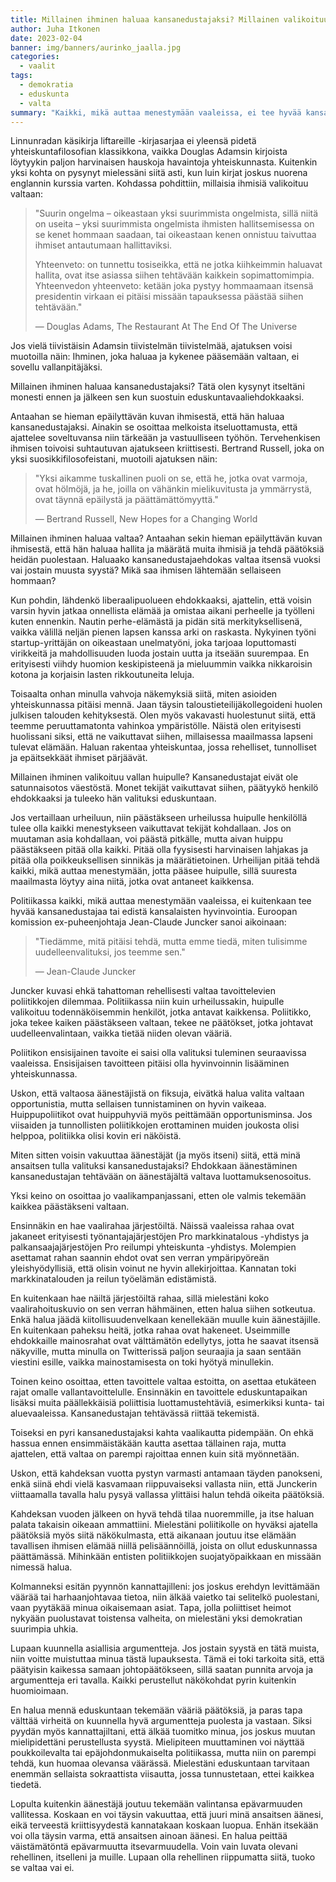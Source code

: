 ```yaml
---
title: Millainen ihminen haluaa kansanedustajaksi? Millainen valikoituu?
author: Juha Itkonen
date: 2023-02-04
banner: img/banners/aurinko_jaalla.jpg
categories:
  - vaalit
tags:
  - demokratia
  - eduskunta
  - valta
summary: "Kaikki, mikä auttaa menestymään vaaleissa, ei tee hyvää kansanedustajaa tai edistä kansalaisten hyvinvointia. Millainen ehdokas ansaitsee ainoan äänesi?"
---
```


Linnunradan käsikirja liftareille -kirjasarjaa ei yleensä pidetä yhteiskuntafilosofian klassikkona, vaikka Douglas Adamsin kirjoista löytyykin paljon harvinaisen hauskoja havaintoja yhteiskunnasta. Kuitenkin yksi kohta on pysynyt mielessäni siitä asti, kun luin kirjat joskus nuorena englannin kurssia varten. Kohdassa pohdittiin, millaisia ihmisiä valikoituu valtaan:

> "Suurin ongelma – oikeastaan yksi suurimmista ongelmista, sillä niitä on useita – yksi suurimmista ongelmista ihmisten hallitsemisessa on se kenet hommaan saadaan, tai oikeastaan kenen onnistuu taivuttaa ihmiset antautumaan hallittaviksi.
>
> Yhteenveto: on tunnettu tosiseikka, että ne jotka kiihkeimmin haluavat hallita, ovat itse asiassa siihen tehtävään kaikkein sopimattomimpia. Yhteenvedon yhteenveto: ketään joka pystyy hommaamaan itsensä presidentin virkaan ei pitäisi missään tapauksessa päästää siihen tehtävään."
>
> — Douglas Adams, The Restaurant At The End Of The Universe

Jos vielä tiivistäisin Adamsin tiivistelmän tiivistelmää, ajatuksen voisi muotoilla näin: Ihminen, joka haluaa ja kykenee pääsemään valtaan, ei sovellu vallanpitäjäksi.

Millainen ihminen haluaa kansanedustajaksi? Tätä olen kysynyt itseltäni monesti ennen ja jälkeen sen kun suostuin eduskuntavaaliehdokkaaksi.

Antaahan se hieman epäilyttävän kuvan ihmisestä, että hän haluaa kansanedustajaksi. Ainakin se osoittaa melkoista itseluottamusta, että ajattelee soveltuvansa niin tärkeään ja vastuulliseen työhön. Tervehenkisen ihmisen toivoisi suhtautuvan ajatukseen kriittisesti. Bertrand Russell, joka on yksi suosikkifilosofeistani, muotoili ajatuksen näin:

> "Yksi aikamme tuskallinen puoli on se, että he, jotka ovat varmoja, ovat hölmöjä, ja he, joilla on vähänkin mielikuvitusta ja ymmärrystä, ovat täynnä epäilystä ja päättämättömyyttä."
>
> — Bertrand Russell, New Hopes for a Changing World

Millainen ihminen haluaa valtaa? Antaahan sekin hieman epäilyttävän kuvan ihmisestä, että hän haluaa hallita ja määrätä muita ihmisiä ja tehdä päätöksiä heidän puolestaan. Haluaako kansanedustajaehdokas valtaa itsensä vuoksi vai jostain muusta syystä? Mikä saa ihmisen lähtemään sellaiseen hommaan?

Kun pohdin, lähdenkö liberaalipuolueen ehdokkaaksi, ajattelin, että voisin varsin hyvin jatkaa onnellista elämää ja omistaa aikani perheelle ja työlleni kuten ennenkin. Nautin perhe-elämästä ja pidän sitä merkityksellisenä, vaikka välillä neljän pienen lapsen kanssa arki on raskasta. Nykyinen työni startup-yrittäjän on oikeastaan unelmatyöni, joka tarjoaa loputtomasti virikkeitä ja mahdollisuuden luoda jostain uutta ja itseään suurempaa. En erityisesti viihdy huomion keskipisteenä ja mieluummin vaikka nikkaroisin kotona ja korjaisin lasten rikkoutuneita leluja.

Toisaalta onhan minulla vahvoja näkemyksiä siitä, miten asioiden yhteiskunnassa pitäisi mennä. Jaan täysin taloustieteilijäkollegoideni huolen julkisen talouden kehityksestä. Olen myös vakavasti huolestunut siitä, että teemme peruuttamatonta vahinkoa ympäristölle. Näistä olen erityisesti huolissani siksi, että ne vaikuttavat siihen, millaisessa maailmassa lapseni tulevat elämään. Haluan rakentaa yhteiskuntaa, jossa rehelliset, tunnolliset ja epäitsekkäät ihmiset pärjäävät.

Millainen ihminen valikoituu vallan huipulle? Kansanedustajat eivät ole satunnaisotos väestöstä. Monet tekijät vaikuttavat siihen, päätyykö henkilö ehdokkaaksi ja tuleeko hän valituksi eduskuntaan.

Jos vertaillaan urheiluun, niin päästäkseen urheilussa huipulle henkilöllä tulee olla kaikki menestykseen vaikuttavat tekijät kohdallaan. Jos on muutaman asia kohdallaan, voi päästä pitkälle, mutta aivan huippu päästäkseen pitää olla kaikki. Pitää olla fyysisesti harvinaisen lahjakas ja pitää olla poikkeuksellisen sinnikäs ja määrätietoinen. Urheilijan pitää tehdä kaikki, mikä auttaa menestymään, jotta pääsee huipulle, sillä suuresta maailmasta löytyy aina niitä, jotka ovat antaneet kaikkensa.

Politiikassa kaikki, mikä auttaa menestymään vaaleissa, ei kuitenkaan tee hyvää kansanedustajaa tai edistä kansalaisten hyvinvointia. Euroopan komission ex-puheenjohtaja Jean-Claude Juncker sanoi aikoinaan:
> "Tiedämme, mitä pitäisi tehdä, mutta emme tiedä, miten tulisimme uudelleenvalituksi, jos teemme sen."
>
> — Jean-Claude Juncker

Juncker kuvasi ehkä tahattoman rehellisesti valtaa tavoittelevien poliitikkojen dilemmaa. Politiikassa niin kuin urheilussakin, huipulle valikoituu todennäköisemmin henkilöt, jotka antavat kaikkensa. Poliitikko, joka tekee kaiken päästäkseen valtaan, tekee ne päätökset, jotka johtavat uudelleenvalintaan, vaikka tietää niiden olevan vääriä.

Poliitikon ensisijainen tavoite ei saisi olla valituksi tuleminen seuraavissa vaaleissa. Ensisijaisen tavoitteen pitäisi olla hyvinvoinnin lisääminen yhteiskunnassa.

Uskon, että valtaosa äänestäjistä on fiksuja, eivätkä halua valita valtaan opportunistia, mutta sellaisen tunnistaminen on hyvin vaikeaa. Huippupoliitikot ovat huippuhyviä myös peittämään opportunisminsa. Jos viisaiden ja tunnollisten poliitikkojen erottaminen muiden joukosta olisi helppoa, politiikka olisi kovin eri näköistä.

Miten sitten voisin vakuuttaa äänestäjät (ja myös itseni) siitä, että minä ansaitsen tulla valituksi kansanedustajaksi? Ehdokkaan äänestäminen kansanedustajan tehtävään on äänestäjältä valtava luottamuksenosoitus.

Yksi keino on osoittaa jo vaalikampanjassani, etten ole valmis tekemään kaikkea päästäkseni valtaan.

Ensinnäkin en hae vaalirahaa järjestöiltä. Näissä vaaleissa rahaa ovat jakaneet erityisesti työnantajajärjestöjen Pro markkinatalous -yhdistys ja palkansaajajärjestöjen Pro reilumpi yhteiskunta -yhdistys. Molempien asettamat rahan saannin ehdot ovat sen verran ympäripyöreän yleishyödyllisiä, että olisin voinut ne hyvin allekirjoittaa. Kannatan toki markkinatalouden ja reilun työelämän edistämistä.

En kuitenkaan hae näiltä järjestöiltä rahaa, sillä mielestäni koko vaalirahoituskuvio on sen verran hähmäinen, etten halua siihen sotkeutua. Enkä halua jäädä kiitollisuudenvelkaan kenellekään muulle kuin äänestäjille. En kuitenkaan paheksu heitä, jotka rahaa ovat hakeneet. Useimmille ehdokkaille mainosrahat ovat välttämätön edellytys, jotta he saavat itsensä näkyville, mutta minulla on Twitterissä paljon seuraajia ja saan sentään viestini esille, vaikka mainostamisesta on toki hyötyä minullekin.

Toinen keino osoittaa, etten tavoittele valtaa estoitta, on asettaa etukäteen rajat omalle vallantavoittelulle. Ensinnäkin en tavoittele eduskuntapaikan lisäksi muita päällekkäisiä poliittisia luottamustehtäviä, esimerkiksi kunta- tai aluevaaleissa. Kansanedustajan tehtävässä riittää tekemistä.

Toiseksi en pyri kansanedustajaksi kahta vaalikautta pidempään. On ehkä hassua ennen ensimmäistäkään kautta asettaa tällainen raja, mutta ajattelen, että valtaa on parempi rajoittaa ennen kuin sitä myönnetään.

Uskon, että kahdeksan vuotta pystyn varmasti antamaan täyden panokseni, enkä siinä ehdi vielä kasvamaan riippuvaiseksi vallasta niin, että Junckerin viittaamalla tavalla halu pysyä vallassa ylittäisi halun tehdä oikeita päätöksiä.

Kahdeksan vuoden jälkeen on hyvä tehdä tilaa nuoremmille, ja itse haluan palata takaisin oikeaan ammattiini. Mielestäni poliitikolle on hyväksi ajatella päätöksiä myös siitä näkökulmasta, että aikanaan joutuu itse elämään tavallisen ihmisen elämää niillä pelisäännöillä, joista on ollut eduskunnassa päättämässä. Mihinkään entisten politiikkojen suojatyöpaikkaan en missään nimessä halua.

Kolmanneksi esitän pyynnön kannattajilleni: jos joskus erehdyn levittämään väärää tai harhaanjohtavaa tietoa, niin älkää vaietko tai selitelkö puolestani, vaan pyytäkää minua oikaisemaan asiat. Tapa, jolla poliittiset heimot nykyään puolustavat toistensa valheita, on mielestäni yksi demokratian suurimpia uhkia.

Lupaan kuunnella asiallisia argumentteja. Jos jostain syystä en tätä muista, niin voitte muistuttaa minua tästä lupauksesta. Tämä ei toki tarkoita sitä, että päätyisin kaikessa samaan johtopäätökseen, sillä saatan punnita arvoja ja argumentteja eri tavalla. Kaikki perustellut näkökohdat pyrin kuitenkin huomioimaan.

En halua mennä eduskuntaan tekemään vääriä päätöksiä, ja paras tapa välttää virheitä on kuunnella hyvä argumentteja puolesta ja vastaan. Siksi pyydän myös kannattajiltani, että älkää tuomitko minua, jos joskus muutan mielipidettäni perustellusta syystä. Mielipiteen muuttaminen voi näyttää poukkoilevalta tai epäjohdonmukaiselta politiikassa, mutta niin on parempi tehdä, kun huomaa olevansa väärässä. Mielestäni eduskuntaan tarvitaan enemmän sellaista sokraattista viisautta, jossa tunnustetaan, ettei kaikkea tiedetä.

Lopulta kuitenkin äänestäjä joutuu tekemään valintansa epävarmuuden vallitessa. Koskaan en voi täysin vakuuttaa, että juuri minä ansaitsen äänesi, eikä terveestä kriittisyydestä kannatakaan koskaan luopua. Enhän itsekään voi olla täysin varma, että ansaitsen ainoan äänesi. En halua peittää väistämätöntä epävarmuutta itsevarmuudella. Voin vain luvata olevani rehellinen, itselleni ja muille. Lupaan olla rehellinen riippumatta siitä, tuoko se valtaa vai ei.

